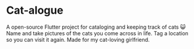 # Cat-alogue

A open-source Flutter project for cataloging and keeping track of cats 😺
Name and take pictures of the cats you come across in life. Tag a location so you can visit it again.
Made for my cat-loving girlfriend.
